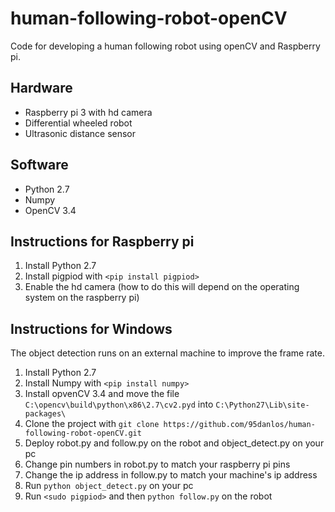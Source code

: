 # human-following-robot-openCV

Code for developing a human following robot using openCV and Raspberry pi.


## Hardware

* Raspberry pi 3 with hd camera
* Differential wheeled robot
* Ultrasonic distance sensor


## Software

* Python 2.7
* Numpy
* OpenCV 3.4


## Instructions for Raspberry pi

1. Install Python 2.7
2. Install pigpiod with `<pip install pigpiod>`
3. Enable the hd camera (how to do this will depend on the operating system on the raspberry pi)


## Instructions for Windows

The object detection runs on an external machine to improve the frame rate.

1. Install Python 2.7
2. Install Numpy with `<pip install numpy>`
3. Install opvenCV 3.4 and move the file `C:\opencv\build\python\x86\2.7\cv2.pyd` into `C:\Python27\Lib\site-packages\`
4. Clone the project with `git clone https://github.com/95danlos/human-following-robot-openCV.git`
5. Deploy robot.py and follow.py on the robot and object_detect.py on your pc
6. Change pin numbers in robot.py to match your raspberry pi pins
7. Change the ip address in follow.py to match your machine's ip address
8. Run `python object_detect.py` on your pc
9. Run `<sudo pigpiod>` and then `python follow.py` on the robot
